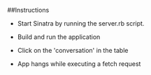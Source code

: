 ##Instructions

- Start Sinatra by running the server.rb script.

- Build and run the application

- Click on the 'conversation' in the table

- App hangs while executing a fetch request
